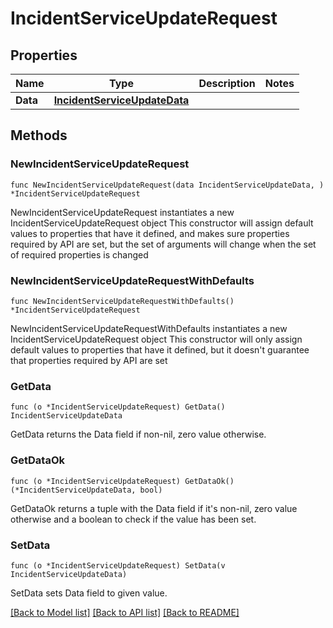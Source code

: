 # IncidentServiceUpdateRequest

## Properties

Name | Type | Description | Notes
------------ | ------------- | ------------- | -------------
**Data** | [**IncidentServiceUpdateData**](IncidentServiceUpdateData.md) |  | 

## Methods

### NewIncidentServiceUpdateRequest

`func NewIncidentServiceUpdateRequest(data IncidentServiceUpdateData, ) *IncidentServiceUpdateRequest`

NewIncidentServiceUpdateRequest instantiates a new IncidentServiceUpdateRequest object
This constructor will assign default values to properties that have it defined,
and makes sure properties required by API are set, but the set of arguments
will change when the set of required properties is changed

### NewIncidentServiceUpdateRequestWithDefaults

`func NewIncidentServiceUpdateRequestWithDefaults() *IncidentServiceUpdateRequest`

NewIncidentServiceUpdateRequestWithDefaults instantiates a new IncidentServiceUpdateRequest object
This constructor will only assign default values to properties that have it defined,
but it doesn't guarantee that properties required by API are set

### GetData

`func (o *IncidentServiceUpdateRequest) GetData() IncidentServiceUpdateData`

GetData returns the Data field if non-nil, zero value otherwise.

### GetDataOk

`func (o *IncidentServiceUpdateRequest) GetDataOk() (*IncidentServiceUpdateData, bool)`

GetDataOk returns a tuple with the Data field if it's non-nil, zero value otherwise
and a boolean to check if the value has been set.

### SetData

`func (o *IncidentServiceUpdateRequest) SetData(v IncidentServiceUpdateData)`

SetData sets Data field to given value.



[[Back to Model list]](../README.md#documentation-for-models) [[Back to API list]](../README.md#documentation-for-api-endpoints) [[Back to README]](../README.md)


